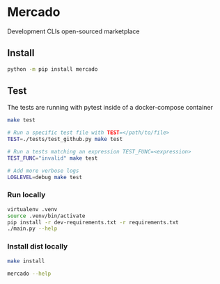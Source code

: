 # Mercado
Development CLIs open-sourced marketplace

## Install

```bash
python -m pip install mercado
```

## Test

The tests are running with pytest inside of a docker-compose container

```bash
make test

# Run a specific test file with TEST=</path/to/file>
TEST=./tests/test_github.py make test

# Run a tests matching an expression TEST_FUNC=<expression>
TEST_FUNC="invalid" make test

# Add more verbose logs
LOGLEVEL=debug make test
```

### Run locally

```bash
virtualenv .venv
source .venv/bin/activate
pip install -r dev-requirements.txt -r requirements.txt
./main.py --help
```

### Install dist locally

```bash
make install

mercado --help
```
